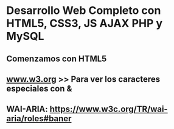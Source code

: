 # Desarrollo Web Completo con HTML5, CSS3, JS AJAX PHP y MySQL

## Comenzamos con HTML5

## www.w3.org >> Para ver los caracteres especiales con &

## **WAI-ARIA**: <https://www.w3c.org/TR/wai-aria/roles#baner>